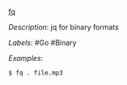 [fq](https://github.com/wader/fq)

*Description*: jq for binary formats

*Labels*: #Go #Binary

*Examples*:

```bash
$ fq . file.mp3
```
